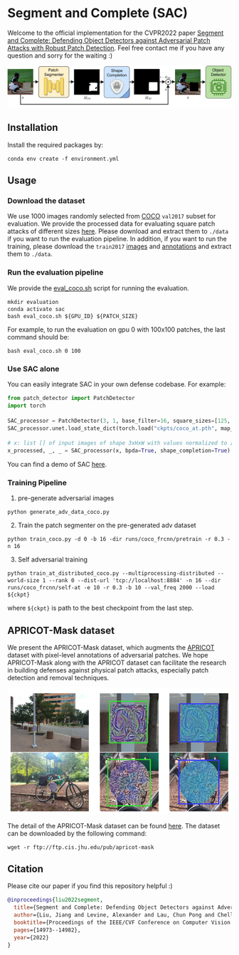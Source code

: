 # Segment and Complete (SAC)
Welcome to the official implementation for the CVPR2022 paper [Segment and Complete: Defending Object Detectors against Adversarial Patch Attacks with Robust Patch Detection](https://openaccess.thecvf.com/content/CVPR2022/papers/Liu_Segment_and_Complete_Defending_Object_Detectors_Against_Adversarial_Patch_Attacks_CVPR_2022_paper.pdf). 
Feel free contact me if you have any question and sorry for the waiting :)

![Pipeline Image](figs/pipeline.png)


## Installation
Install the required packages by:
```commandline
conda env create -f environment.yml
```

## Usage

### Download the dataset
We use 1000 images randomly selected from [COCO](https://cocodataset.org/) `val2017` subset for evaluation. 
We provide the processed data for evaluating square patch attacks of different sizes [here](https://drive.google.com/drive/folders/1o9Ftkh6ecR2DcoRL3ae3ZjFeYOsXBCdp?usp=sharing).
Please download and extract them to `./data` if you want to run the evaluation pipeline. In addition, if you want to run the training,
please download the `train2017` [images](http://images.cocodataset.org/zips/train2017.zip) and [annotations](http://images.cocodataset.org/annotations/annotations_trainval2017.zip) and extract them to `./data`.

### Run the evaluation pipeline
We provide the [eval_coco.sh](./eval_coco.sh) script for running the evaluation. 
```commandline
mkdir evaluation
conda activate sac
bash eval_coco.sh ${GPU_ID} ${PATCH_SIZE}
```
For example, to run the evaluation on gpu 0 with 100x100 patches, the last command should be:
```commandline
bash eval_coco.sh 0 100
```

### Use SAC alone 
You can easily integrate SAC in your own defense codebase. For example:

```python
from patch_detector import PatchDetector
import torch

SAC_processor = PatchDetector(3, 1, base_filter=16, square_sizes=[125, 100, 75, 50, 25], n_patch=1)
SAC_processor.unet.load_state_dict(torch.load("ckpts/coco_at.pth", map_location='cpu'))

# x: list [] of input images of shape 3xHxW with values normalized to [0, 1]
x_processed, _, _ = SAC_processor(x, bpda=True, shape_completion=True)
```

You can find a demo of SAC [here](https://colab.research.google.com/drive/1TdNxkbUUa4ldjJTgPn6LPcmRgF8bWoBo?usp=sharing).

### Training Pipeline
1. pre-generate adversarial images
```shell
python generate_adv_data_coco.py 
```
2. Train the patch segmenter on the pre-generated adv dataset
```shell
python train_coco.py -d 0 -b 16 -dir runs/coco_frcnn/pretrain -r 0.3 -n 16
```
3. Self adversarial training
```shell
python train_at_distributed_coco.py --multiprocessing-distributed --world-size 1 --rank 0 --dist-url 'tcp://localhost:8884' -n 16 --dir runs/coco_frcnn/self-at -e 10 -r 0.3 -b 10 --val_freq 2000 --load ${ckpt}
```
where `${ckpt}` is path to the best checkpoint from the last step. 
## APRICOT-Mask dataset
We present the APRICOT-Mask dataset, which
augments the [APRICOT](https://apricot.mitre.org/) dataset with pixel-level annotations
of adversarial patches. We hope APRICOT-Mask along with
the APRICOT dataset can facilitate the research in building
defenses against physical patch attacks, especially patch
detection and removal techniques. 

![Apricot-mask Image](figs/apricot-mask.png)

The detail of the APRICOT-Mask dataset can be found [here](https://aiem.jhu.edu/datasets/apricot-mask/). 
The dataset can be downloaded by the following command:

```commandline
wget -r ftp://ftp.cis.jhu.edu/pub/apricot-mask
```


## Citation

Please cite our paper if you find this repository helpful :)

```bibtex
@inproceedings{liu2022segment,
  title={Segment and Complete: Defending Object Detectors against Adversarial Patch Attacks with Robust Patch Detection},
  author={Liu, Jiang and Levine, Alexander and Lau, Chun Pong and Chellappa, Rama and Feizi, Soheil},
  booktitle={Proceedings of the IEEE/CVF Conference on Computer Vision and Pattern Recognition},
  pages={14973--14982},
  year={2022}
}
```
